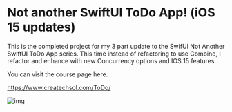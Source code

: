 # Not another SwiftUI ToDo App! (iOS 15 updates)

This is the completed project for my 3 part update to the SwifUI Not Another SwiftUI ToDo App series.  This time instead of refactoring to use Combine, I refactor and enhance with new Concurrency options and IOS 15 features. 



You can visit the course page here.

https://www.createchsol.com/ToDo/



![img](https://www.createchsol.com/ToDo/files/image_stack_img-34.png)
